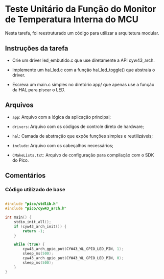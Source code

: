 # Teste Unitário da Função do Monitor de Temperatura Interna do MCU
Nesta tarefa, foi reestruturado um código para utilizar a arquitetura modular.

## Instruções da tarefa

- Crie um driver led_embutido.c que use diretamente a API cyw43_arch.

- Implemente um hal_led.c com a função hal_led_toggle() que abstraia o driver.

- Escreva um main.c simples no diretório app/ que apenas use a função da HAL para piscar o LED.

 
## Arquivos
- `app`: Arquivo com a lógica da aplicação principal;

- `drivers`: Arquivo com os códigos de controle direto de hardware;

- `hal`: Camada de abstração que expõe funções simples e reutilizáveis;

- `include`: Arquivo com os cabeçalhos necessários;

- `CMakeLists.txt`: Arquivo de configuração para compilação com o SDK do Pico.

## Comentários

### Código utilizado de base

```c

#include "pico/stdlib.h"
#include "pico/cyw43_arch.h"

int main() {
    stdio_init_all();
    if (cyw43_arch_init()) {
        return -1;
    }

    while (true) {
        cyw43_arch_gpio_put(CYW43_WL_GPIO_LED_PIN, 1);
        sleep_ms(500);
        cyw43_arch_gpio_put(CYW43_WL_GPIO_LED_PIN, 0);
        sleep_ms(500);
    }
}

```



